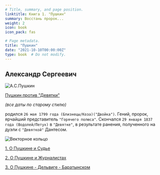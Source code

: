 ```yaml
---
# Title, summary, and page position.
linktitle: Книга 1. "Пушкин"
summary: Восстань пророк...
weight: 2
icon: book
icon_pack: fas

# Page metadata.
title: "Пушкин"
date: "2021-10-10T00:00:00Z"
type: book  # Do not modify.
---
```


## Александр Сергеевич

![А.С.Пушкин](/Pushkin.png)

[Пушкин против "Девятки"](http://samlib.ru/m/miheew_w_g/pushkin.shtml)

_(все даты по старому стилю)_

родился `26 мая 1799 года (Близнецы/Коза)("Двойка")`. Гений, пророк, ярчайший представитель `"Горячего полюса"`. Скончался `29 января 1837 года (Водолей/Петух)` в `"Девятке"`, в результате ранения, полученного на дуэли с `"Девяткой"` Дантесом.

![Векторное кольцо](/wkwremenpushkina.png)

[1. О Пушкине и Судье](/docs/chapter1/o-pushkine-i-sudye/)

[2. О Пушкине и Журналистах](/docs/chapter1/o-pushkine-i-journalistah/)

[3. О Пушкине - Дельвиге - Баратынском](/docs/chapter1/o-delvige/)
